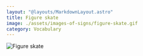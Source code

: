 ```yaml
---
layout: "@layouts/MarkdownLayout.astro"
title: Figure skate
image: ./assets/images-of-signs/figure-skate.gif
category: Vocabulary
---
```


![Figure skate](@signs/figure-skate.gif)
